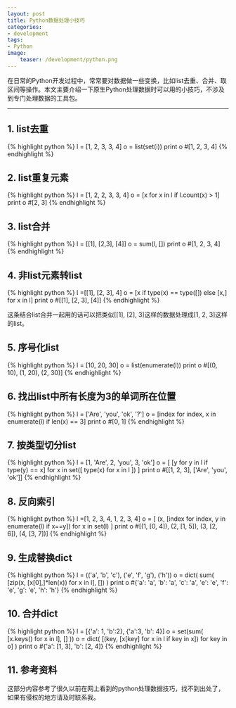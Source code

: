 ```yaml
---
layout: post
title: Python数据处理小技巧
categories:
- development
tags:
- Python
image:
    teaser: /development/python.png
---
```


在日常的Python开发过程中，常常要对数据做一些变换，比如list去重、合并、取区间等操作。本文主要介绍一下原生Python处理数据时可以用的小技巧，不涉及到专门处理数据的工具包。

---------

## 1. list去重

{% highlight python %}
l = [1, 2, 3, 3, 4]
o = list(set(i))
print o
#[1, 2, 3, 4]
{% endhighlight %}

## 2. list重复元素

{% highlight python %}
l = [1, 2, 2, 3, 3, 4]
o = [x for x in l if l.count(x) > 1]
print o
#[2, 3]
{% endhighlight %}


## 3. list合并

{% highlight python %}
l = [[1], [2,3], [4]]
o = sum(l, [])
print o
#[1, 2, 3, 4]
{% endhighlight %}

## 4. 非list元素转list

{% highlight python %}
l =[[1], [2, 3], 4]
o = [x if type(x) == type([]) else [x,] for x in l]
print o
#[[1], [2, 3], [4]]
{% endhighlight %}

这条结合list合并一起用的话可以把类似[[1], [2], 3]这样的数据处理成[1, 2, 3]这样的list。

## 5. 序号化list

{% highlight python %}
l = [10, 20, 30]
o = list(enumerate(l))
print o
#[(0, 10), (1, 20), (2, 30)]
{% endhighlight %}

## 6. 找出list中所有长度为3的单词所在位置

{% highlight python %}
l = ['Are', 'you', 'ok', '?']
o = [index for index, x in enumerate(l) if len(x) == 3]
print o
#[0, 1]
{% endhighlight %}

## 7. 按类型切分list

{% highlight python %}
l = [1, 'Are', 2, 'you', 3, 'ok']
o = [ [y for y in l if type(y) == x] for x in set([ type(x) for x in l ]) ]
print o
#[[1, 2, 3], ['Are', 'you', 'ok']]
{% endhighlight %}


## 8. 反向索引

{% highlight python %}
l =[1, 2, 3, 4, 1, 2, 3, 4]
o = [ (x, [index for index, y in enumerate(l) if x==y]) for x in set(l) ]
print o
#[(1, [0, 4]), (2, [1, 5]), (3, [2, 6]), (4, [3, 7])]
{% endhighlight %}


## 9. 生成替换dict

{% highlight python %}
l = (('a', 'b', 'c'), ('e', 'f', 'g'), ('h'))
o = dict( sum( [zip(x, [x[0],]*len(x)) for x in l], []) )
print o
#{'a': 'a', 'b': 'a', 'c': 'a', 'e': 'e', 'f': 'e', 'g': 'e', 'h': 'h'}
{% endhighlight %}

## 10. 合并dict

{% highlight python %}
l = [{'a': 1, 'b':2}, {'a':3, 'b': 4}]
o = set(sum( [x.keys() for x in l], [] ))
o = dict( [(key, [x[key] for x in l if key in x]) for key in o] )
print o
#{'a': [1, 3], 'b': [2, 4]}
{% endhighlight %}

## 11. 参考资料
这部分内容参考了很久以前在网上看到的python处理数据技巧，找不到出处了，如果有侵权的地方请及时联系我。

